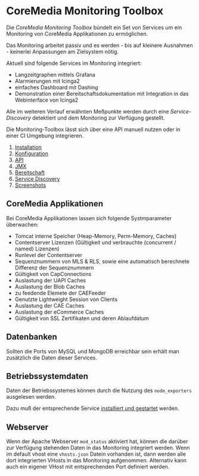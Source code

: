 # CoreMedia Monitoring Toolbox

Die *CoreMedia Monitoring Toolbox* bündelt ein Set von Services um ein Monitoring von CoreMedia Applikationen zu ermöglichen.

Das Monitoring arbeitet passiv und es werden - bis auf kleinere Ausnahmen - keinerlei Anpassungen am Zielsystem nötig.

Aktuell sind folgende Services im Monitoring integriert:

  - Langzeitgraphen mittels Grafana
  - Alarmierungen mit Icinga2
  - einfaches Dashboard mit Dashing
  - Demonstration einer Bereitschaftsdokumentation mit Integration in das Webinterface von Icinga2

Alle im weiteren Verlauf erwähnten Meßpunkte werden durch eine *Service-Discovery* detektiert und dem Monitoring zur Verfügung gestellt.

Die Monitoring-Toolbox lässt sich über eine API manuell nutzen oder in einer CI Umgebung integrieren.


1. [Installation](./de/installation.md)
2. [Konfiguration](./de/konfiguration.md)
3. [API](./de/api.md)
4. [JMX](./de/jmx.md)
5. [Bereitschaft](./de/operations.md)
6. [Service Discovery](./de/service-discovery.md)
7. [Screenshots](./de/screenshots.md)


## CoreMedia Applikationen

Bei CoreMedia Applikationen lassen sich folgende Systmparameter überwachen:

  - Tomcat interne Speicher (Heap-Memory, Perm-Memory, Caches)
  - Contentserver Lizenzen (Gültigkeit und verbrauchte (concurrent / named) Lizenzen)
  - Runlevel der Contentserver
  - Sequenznummern von MLS & RLS, sowie eine automatisch berechnete Differenz der Sequenznummern
  - Gültigkeit von CapConnections
  - Auslastung der UAPI Caches
  - Auslastung der Blob Caches
  - zu feedende Elemete der CAEFeeder
  - Genutzte Lightweight Session von Clients
  - Auslastung der CAE Caches
  - Auslastung der eCommerce Caches
  - Gültigkeit von SSL Zertifikaten und deren Ablaufdatum

## Datenbanken

Sollten die Ports von MySQL und MongoDB erreichbar sein erhält man zusätzlich die Daten dieser Services.

## Betriebssystemdaten

Daten der Betriebssystemes können durch die Nutzung des `node_exporters` ausgelesen werden.

Dazu muß der entsprechende Service [installiert und gestartet](./de/node_exporter.md) werden.

## Webserver

Wenn der Apache Webserver `mod_status` aktiviert hat, können die darüber zur Verfügung stehenden Daten in das Monitoring integriert werden.
Wenn im default vhost eine `vhosts.json` Datein vorhanden ist, dann werden alle dort integrierten VHosts in das Monitoring aufgenommen.
Alternativ kann auch ein eigener VHost mit entsprechenden Port definiert werden.

